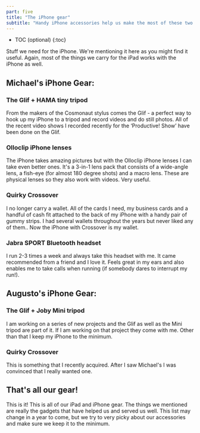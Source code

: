 ```yaml
---
part: five
title: "The iPhone gear"
subtitle: "Handy iPhone accessories help us make the most of these two iOS devices."
---
```


* TOC (optional)
{:toc}

Stuff we need for the iPhone. We're mentioning it here as you might find it useful. Again, most of the things we carry for the iPad works with the iPhone as well.

## Michael's iPhone Gear:

### The Glif + HAMA tiny tripod

From the makers of the Cosmonaut stylus comes the Glif - a perfect way to hook up my iPhone to a tripod and record videos and do still photos. All of the recent video shows I recorded recently for the ‘Productive! Show’ have been done on the Glif.

### Olloclip iPhone lenses

The iPhone takes amazing pictures but with the Olloclip iPhone lenses I can take even better ones. It's a 3-in-1 lens pack that consists of a wide-angle lens, a fish-eye (for almost 180 degree shots) and a macro lens. These are physical lenses so they also work with videos. Very useful.

### Quirky Crossover

I no longer carry a wallet. All of the cards I need, my business cards and a handful of cash fit attached to the back of my iPhone with a handy pair of gummy strips. I had several wallets throughout the years but never liked any of them.. Now the iPhone with Crossover is my wallet.

### Jabra SPORT Bluetooth headset

I run 2-3 times a week and always take this headset with me. It came recommended from a friend and I love it. Feels great in my ears and also enables me to take calls when running (if somebody dares to interrupt my run!).

## Augusto's iPhone Gear:

### The Glif + Joby Mini tripod

I am working on a series of new projects and the Glif as well as the Mini tripod are part of it. If I am working on that project they come with me. Other than that I keep my iPhone to the minimum.

### Quirky Crossover

This is something that I recently acquired. After I saw Michael's I was convinced that I really wanted one.

## That's all our gear!

This is it! This is all of our iPad and iPhone gear. The things we mentioned are really the gadgets that have helped us and served us well. This list may change in a year to come, but we try to very picky about our accessories and make sure we keep it to the minimum.